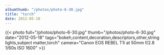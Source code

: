 ```yaml
---
albumthumb: "/photos/photo-6-30.jpg"
title: "torch"
date: 2012-05-18
---
```

{{< photo full="/photos/photo-6-30.jpg" thumb="/photos/photo-6-30.jpg" date="2012-05-18" tags="bokeh,content,decoration,descriptors,other,string lights,subject matter,torch" camera="Canon EOS REBEL T1i at 50mm f/2.8 1/60s ISO 1600" >}}
